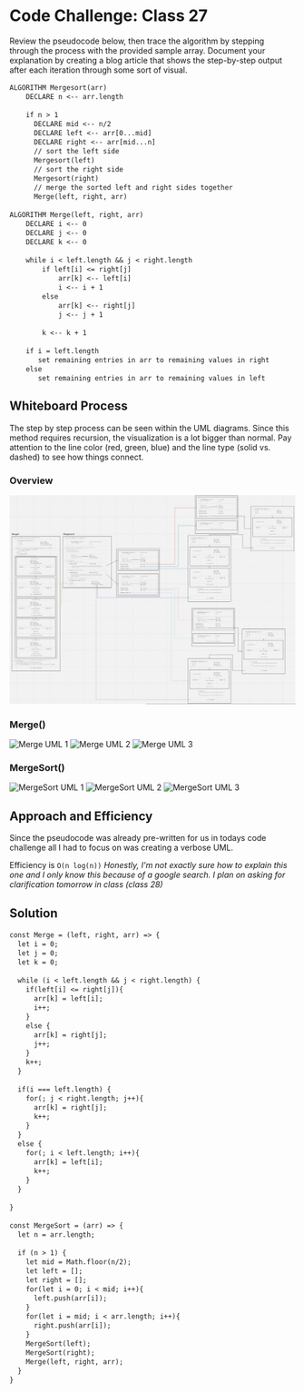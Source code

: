 # Code Challenge: Class 27

Review the pseudocode below, then trace the algorithm by stepping through the process with the provided sample array. Document your explanation by creating a blog article that shows the step-by-step output after each iteration through some sort of visual.

```
ALGORITHM Mergesort(arr)
    DECLARE n <-- arr.length

    if n > 1
      DECLARE mid <-- n/2
      DECLARE left <-- arr[0...mid]
      DECLARE right <-- arr[mid...n]
      // sort the left side
      Mergesort(left)
      // sort the right side
      Mergesort(right)
      // merge the sorted left and right sides together
      Merge(left, right, arr)

ALGORITHM Merge(left, right, arr)
    DECLARE i <-- 0
    DECLARE j <-- 0
    DECLARE k <-- 0

    while i < left.length && j < right.length
        if left[i] <= right[j]
            arr[k] <-- left[i]
            i <-- i + 1
        else
            arr[k] <-- right[j]
            j <-- j + 1

        k <-- k + 1

    if i = left.length
       set remaining entries in arr to remaining values in right
    else
       set remaining entries in arr to remaining values in left
```

## Whiteboard Process

The step by step process can be seen within the UML diagrams. Since this method requires recursion, the visualization is a lot bigger than normal. Pay attention to the line color (red, green, blue) and the line type (solid vs. dashed) to see how things connect.

### Overview

![Overview](./UML_Overview.JPG)

### Merge()

![Merge UML 1](./Merge_UML_1.JPG)
![Merge UML 2](./Merge_UML_2.JPG)
![Merge UML 3](./Merge_UML_3.JPG)

### MergeSort()

![MergeSort UML 1](./MergeSort_UML_1.JPG)
![MergeSort UML 2](./MergeSort_UML_2.JPG)
![MergeSort UML 3](./MergeSort_UML_3.JPG)

## Approach and Efficiency

Since the pseudocode was already pre-written for us in todays code challenge all I had to focus on was creating a verbose UML.

Efficiency is `O(n log(n))`
*Honestly, I'm not exactly sure how to explain this one and I only know this because of a google search. I plan on asking for clarification tomorrow in class (class 28)*

## Solution

```
const Merge = (left, right, arr) => {
  let i = 0;
  let j = 0;
  let k = 0;

  while (i < left.length && j < right.length) {
    if(left[i] <= right[j]){
      arr[k] = left[i];
      i++;
    }
    else {
      arr[k] = right[j];
      j++;
    }
    k++;
  }

  if(i === left.length) {
    for(; j < right.length; j++){
      arr[k] = right[j];
      k++;
    }
  }
  else {
    for(; i < left.length; i++){
      arr[k] = left[i];
      k++;
    }
  }

}

const MergeSort = (arr) => {
  let n = arr.length;

  if (n > 1) {
    let mid = Math.floor(n/2);
    let left = [];
    let right = [];
    for(let i = 0; i < mid; i++){
      left.push(arr[i]);
    }
    for(let i = mid; i < arr.length; i++){
      right.push(arr[i]);
    }
    MergeSort(left);
    MergeSort(right);
    Merge(left, right, arr);
  }
}
```